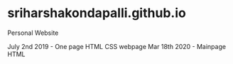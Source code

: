 # sriharshakondapalli.github.io
Personal Website

July 2nd 2019 - One page HTML CSS webpage
Mar 18th 2020 - Mainpage HTML 
